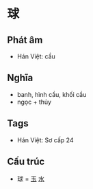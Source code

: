 # 球

## Phát âm
* Hán Việt: cầu

## Nghĩa
* banh, hình cầu, khối cầu
* ngọc + thủy

## Tags
* Hán Việt: Sơ cấp 24

## Cấu trúc
* 球 = [玉](玉.md) [水](水.md)

<script>window.HANZI_FIELD='球';</script>